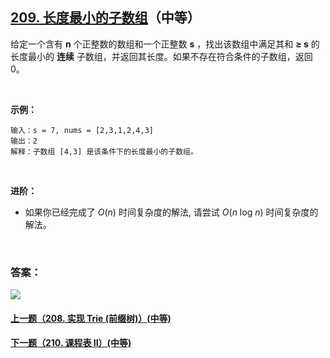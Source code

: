 ## [209. 长度最小的子数组](https://leetcode-cn.com/problems/minimum-size-subarray-sum/)（中等）

给定一个含有 **n** 个正整数的数组和一个正整数 **s** ，找出该数组中满足其和 **≥ s** 的长度最小的 **连续** 子数组，并返回其长度。如果不存在符合条件的子数组，返回 0。

 <br/>

**示例：**

```
输入：s = 7, nums = [2,3,1,2,4,3]
输出：2
解释：子数组 [4,3] 是该条件下的长度最小的子数组。
```

<br/>

**进阶：**

- 如果你已经完成了 *O*(*n*) 时间复杂度的解法, 请尝试 *O*(*n* log *n*) 时间复杂度的解法。

<br/>

### 答案：













![](https://img-blog.csdnimg.cn/20200807155236311.png)

#### [上一题（208. 实现 Trie (前缀树)）(中等)](https://github.com/sdwwld/leetCode/blob/master/src/main/java/com/wld/java/leetcode/leetCode0208.md)

#### [下一题（210. 课程表 II）(中等)](https://github.com/sdwwld/leetCode/blob/master/src/main/java/com/wld/java/leetcode/leetCode0210.md)